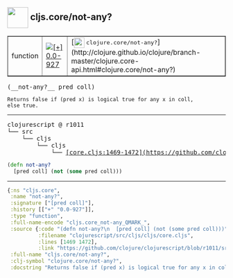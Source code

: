 ## <img width="48px" valign="middle" src="http://i.imgur.com/Hi20huC.png"> cljs.core/not-any?

 <table border="1">
<tr>
<td>function</td>
<td><a href="https://github.com/cljsinfo/api-refs/tree/0.0-927"><img valign="middle" alt="[+] 0.0-927" src="https://img.shields.io/badge/+-0.0--927-lightgrey.svg"></a> </td>
<td>
[<img height="24px" valign="middle" src="http://i.imgur.com/1GjPKvB.png"> <samp>clojure.core/not-any?</samp>](http://clojure.github.io/clojure/branch-master/clojure.core-api.html#clojure.core/not-any?)
</td>
</tr>
</table>

 <samp>
(__not-any?__ pred coll)<br>
</samp>

```
Returns false if (pred x) is logical true for any x in coll,
else true.
```

---

 <pre>
clojurescript @ r1011
└── src
    └── cljs
        └── cljs
            └── <ins>[core.cljs:1469-1472](https://github.com/clojure/clojurescript/blob/r1011/src/cljs/cljs/core.cljs#L1469-L1472)</ins>
</pre>

```clj
(defn not-any?
  [pred coll] (not (some pred coll)))
```


---

```clj
{:ns "cljs.core",
 :name "not-any?",
 :signature ["[pred coll]"],
 :history [["+" "0.0-927"]],
 :type "function",
 :full-name-encode "cljs.core_not-any_QMARK_",
 :source {:code "(defn not-any?\n  [pred coll] (not (some pred coll)))",
          :filename "clojurescript/src/cljs/cljs/core.cljs",
          :lines [1469 1472],
          :link "https://github.com/clojure/clojurescript/blob/r1011/src/cljs/cljs/core.cljs#L1469-L1472"},
 :full-name "cljs.core/not-any?",
 :clj-symbol "clojure.core/not-any?",
 :docstring "Returns false if (pred x) is logical true for any x in coll,\nelse true."}

```
